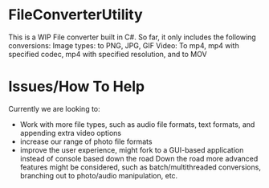# FileConverterUtility
This is a WIP File converter built in C#.
So far, it only includes the following conversions:
Image types: to PNG, JPG, GIF
Video: To mp4, mp4 with specified codec, mp4 with specified resolution, and to MOV

# Issues/How To Help
Currently we are looking to:
- Work with more file types, such as audio file formats, text formats, and appending extra video options
- increase our range of photo file formats
- improve the user experience, might fork to a GUI-based application instead of console based down the road
Down the road more advanced features might be considered, such as batch/multithreaded conversions, branching out to photo/audio manipulation, etc.
